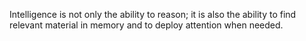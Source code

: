 
Intelligence is not only the ability to reason; it is also the ability to find relevant material in memory and to deploy attention when needed.